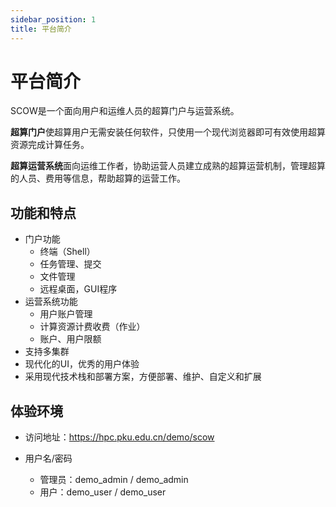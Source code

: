 ```yaml
---
sidebar_position: 1
title: 平台简介
---
```


# 平台简介

SCOW是一个面向用户和运维人员的超算门户与运营系统。

**超算门户**使超算用户无需安装任何软件，只使用一个现代浏览器即可有效使用超算资源完成计算任务。

**超算运营系统**面向运维工作者，协助运营人员建立成熟的超算运营机制，管理超算的人员、费用等信息，帮助超算的运营工作。

## 功能和特点

- 门户功能
    - 终端（Shell）
    - 任务管理、提交
    - 文件管理
    - 远程桌面，GUI程序
- 运营系统功能
    - 用户账户管理
    - 计算资源计费收费（作业）
    - 账户、用户限额
- 支持多集群
- 现代化的UI，优秀的用户体验
- 采用现代技术栈和部署方案，方便部署、维护、自定义和扩展

## 体验环境
- 访问地址：https://hpc.pku.edu.cn/demo/scow

- 用户名/密码
  - 管理员：demo_admin / demo_admin
  - 用户：demo_user / demo_user


